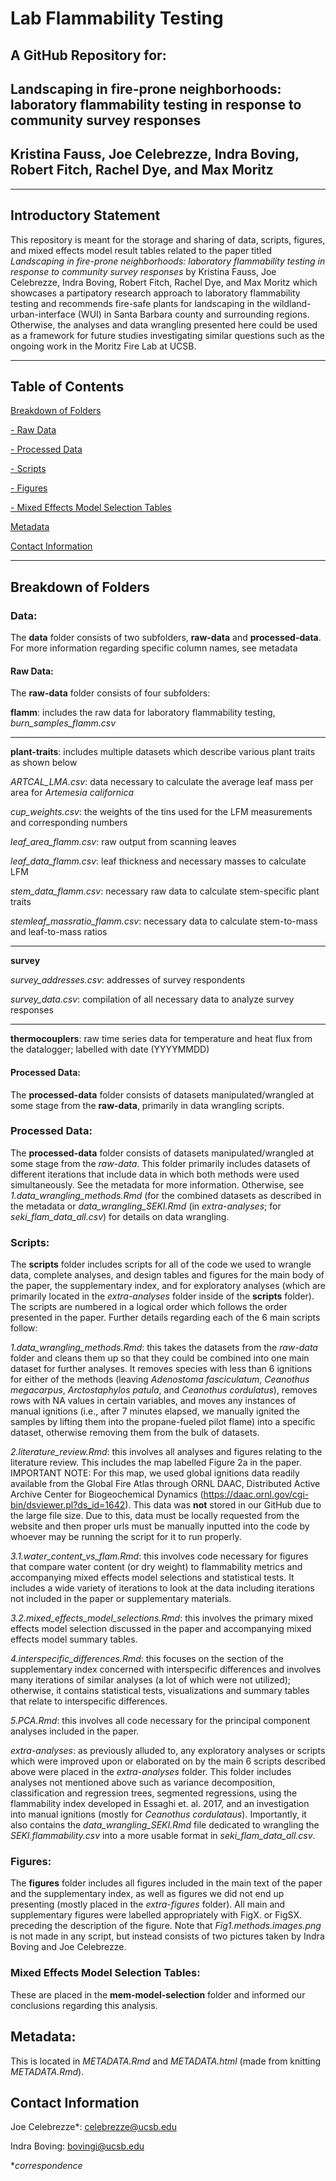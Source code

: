 # Lab Flammability Testing

## A GitHub Repository for: 

## Landscaping in fire-prone neighborhoods: laboratory flammability testing in response to community survey responses

## Kristina Fauss, Joe Celebrezze, Indra Boving, Robert Fitch, Rachel Dye, and Max Moritz

--------------------------------

## Introductory Statement
This repository is meant for the storage and sharing of data, scripts, figures, and mixed effects model result tables related to the paper titled *Landscaping in fire-prone neighborhoods: laboratory flammability testing in response to community survey responses* by Kristina Fauss, Joe Celebrezze, Indra Boving, Robert Fitch, Rachel Dye, and Max Moritz which showcases a partipatory research approach to laboratory flammability testing and recommends fire-safe plants for landscaping in the wildland-urban-interface (WUI) in Santa Barbara county and surrounding regions. Otherwise, the analyses and data wrangling presented here could be used as a framework for future studies investigating similar questions such as the ongoing work in the Moritz Fire Lab at UCSB.

--------------------------------

## Table of Contents

[Breakdown of Folders](https://github.com/celebrezze/flam-methods-comparison#breakdown-of-folders)

[- Raw Data](https://github.com/celebrezze/flam-methods-comparison#raw-data)

[- Processed Data](https://github.com/celebrezze/flam-methods-comparison#processed-data)

[- Scripts](https://github.com/celebrezze/flam-methods-comparison#scripts)

[- Figures](https://github.com/celebrezze/flam-methods-comparison#figures)

[- Mixed Effects Model Selection Tables](https://github.com/celebrezze/flam-methods-comparison#mixed-effects-model-selection-tables)

[Metadata](https://github.com/celebrezze/flam-methods-comparison#metadata)

[Contact Information](https://github.com/celebrezze/flam-methods-comparison#contact-information)

--------------------------------

## Breakdown of Folders

### Data:
The **data** folder consists of two subfolders, **raw-data** and **processed-data**. For more information regarding specific column names, see metadata

#### Raw Data:
The **raw-data** folder consists of four subfolders:

  **flamm**: includes the raw data for laboratory flammability testing, *burn_samples_flamm.csv*
  
  ----
  
  **plant-traits**: includes multiple datasets which describe various plant traits as shown below
  
  *ARTCAL_LMA.csv*: data necessary to calculate the average leaf mass per area for *Artemesia californica*
  
  *cup_weights.csv*: the weights of the tins used for the LFM measurements and corresponding numbers
  
  *leaf_area_flamm.csv*: raw output from scanning leaves
  
  *leaf_data_flamm.csv*: leaf thickness and necessary masses to calculate LFM
  
  *stem_data_flamm.csv*: necessary raw data to calculate stem-specific plant traits
  
  *stemleaf_massratio_flamm.csv*: necessary data to calculate stem-to-mass and leaf-to-mass ratios
  
  ----
  
  **survey**
  
  *survey_addresses.csv*: addresses of survey respondents
  
  *survey_data.csv*: compilation of all necessary data to analyze survey responses
  
  ----
  
  **thermocouplers**: raw time series data for temperature and heat flux from the datalogger; labelled with date (YYYYMMDD)
  
#### Processed Data:
The **processed-data** folder consists of datasets manipulated/wrangled at some stage from the **raw-data**, primarily in data wrangling scripts. 

### Processed Data:
The **processed-data** folder consists of datasets manipulated/wrangled at some stage from the *raw-data*. This folder primarily includes datasets of different iterations that include data in which both methods were used simultaneously. See the metadata for more information. Otherwise, see *1.data_wrangling_methods.Rmd* (for the combined datasets as described in the metadata or *data_wrangling_SEKI.Rmd* (in *extra-analyses*; for *seki_flam_data_all.csv*) for details on data wrangling.

### Scripts:
The **scripts** folder includes scripts for all of the code we used to wrangle data, complete analyses, and design tables and figures for the main body of the paper, the supplementary index, and for exploratory analyses (which are primarily located in the *extra-analyses* folder inside of the **scripts** folder). The scripts are numbered in a logical order which follows the order presented in the paper. Further details regarding each of the 6 main scripts follow:

  *1.data_wrangling_methods.Rmd*: this takes the datasets from the *raw-data* folder and cleans them up so that they could be combined into one main dataset for further analyses. It removes species with less than 6 ignitions for either of the methods (leaving *Adenostoma fasciculatum*, *Ceanothus megacarpus*, *Arctostaphylos patula*, and *Ceanothus cordulatus*), removes rows with NA values in certain variables, and moves any instances of manual ignitions (i.e., after 7 minutes elapsed, we manually ignited the samples by lifting them into the propane-fueled pilot flame) into a specific dataset, otherwise removing them from the bulk of datasets.
  
  *2.literature_review.Rmd*: this involves all analyses and figures relating to the literature review. This includes the map labelled Figure 2a in the paper. IMPORTANT NOTE: For this map, we used global ignitions data readily available from the Global Fire Atlas through ORNL DAAC, Distributed Active Archive Center for Biogeochemical Dynamics (https://daac.ornl.gov/cgi-bin/dsviewer.pl?ds_id=1642). This data was **not** stored in our GitHub due to the large file size. Due to this, data must be locally requested from the website and then proper urls must be manually inputted into the code by whoever may be running the script for it to run properly.
  
  *3.1.water_content_vs_flam.Rmd*: this involves code necessary for figures that compare water content (or dry weight) to flammability metrics and accompanying mixed effects model selections and statistical tests. It includes a wide variety of iterations to look at the data including iterations not included in the paper or supplementary materials.
  
  *3.2.mixed_effects_model_selections.Rmd*: this involves the primary mixed effects model selection discussed in the paper and accompanying mixed effects model summary tables.
  
  *4.interspecific_differences.Rmd*: this focuses on the section of the supplementary index concerned with interspecific differences and involves many iterations of similar analyses (a lot of which were not utilized); otherwise, it contains statistical tests, visualizations and summary tables that relate to interspecific differences.
  
  *5.PCA.Rmd*: this involves all code necessary for the principal component analyses included in the paper.
  
  *extra-analyses*: as previously alluded to, any exploratory analyses or scripts which were improved upon or elaborated on by the main 6 scripts described above were placed in the *extra-analyses* folder. This folder includes analyses not mentioned above such as variance decomposition, classification and regression trees, segmented regressions, using the flammability index developed in Essaghi et. al. 2017, and an investigation into manual ignitions (mostly for *Ceanothus cordulataus*). Importantly, it also contains the *data_wrangling_SEKI.Rmd* file dedicated to wrangling the *SEKI.flammability.csv* into a more usable format in *seki_flam_data_all.csv*.
  
### Figures:
The **figures** folder includes all figures included in the main text of the paper and the supplementary index, as well as figures we did not end up presenting (mostly placed in the *extra-figures* folder). All main and supplementary figures were labelled appropriately with FigX. or FigSX. preceding the description of the figure. Note that *Fig1.methods.images.png* is not made in any script, but instead consists of two pictures taken by Indra Boving and Joe Celebrezze.

### Mixed Effects Model Selection Tables:
These are placed in the **mem-model-selection** folder and informed our conclusions regarding this analysis.

## Metadata:
This is located in *METADATA.Rmd* and *METADATA.html* (made from knitting *METADATA.Rmd*).

## Contact Information

Joe Celebrezze*: celebrezze@ucsb.edu

Indra Boving: bovingi@ucsb.edu

**correspondence*
